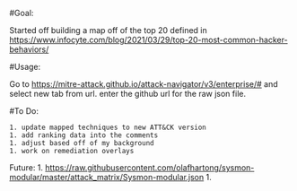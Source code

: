 #Goal:

Started off building a map off of the top 20 defined in https://www.infocyte.com/blog/2021/03/29/top-20-most-common-hacker-behaviors/

#Usage: 

Go to https://mitre-attack.github.io/attack-navigator/v3/enterprise/# and select new tab from url. enter the github url for the raw json file.


#To Do:


    1. update mapped techniques to new ATT&CK version
    1. add ranking data into the comments
    1. adjust based off of my background
    1. work on remediation overlays


Future:
    1. https://raw.githubusercontent.com/olafhartong/sysmon-modular/master/attack_matrix/Sysmon-modular.json
    1. 
